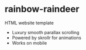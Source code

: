 # rainbow-raindeer
HTML website template

- Luxury smooth parallax scrolling
- Powered by skrollr for animations
- Works on mobile
